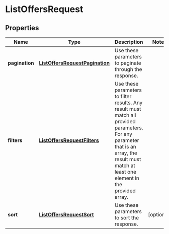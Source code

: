 
# ListOffersRequest

## Properties
Name | Type | Description | Notes
------------ | ------------- | ------------- | -------------
**pagination** | [**ListOffersRequestPagination**](ListOffersRequestPagination.md) | Use these parameters to paginate through the response. | 
**filters** | [**ListOffersRequestFilters**](ListOffersRequestFilters.md) | Use these parameters to filter results. Any result must match all provided parameters. For any parameter that is an array, the result must match at least one element in the provided array. | 
**sort** | [**ListOffersRequestSort**](ListOffersRequestSort.md) | Use these parameters to sort the response. |  [optional]



